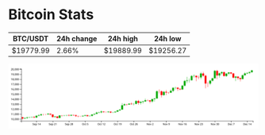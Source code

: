 # Bitcoin Stats

BTC/USDT|24h change|24h high|24h low|
|---|---|---|---|
|$19779.99|2.66%|$19889.99|$19256.27|

<img src="./chart.svg">
